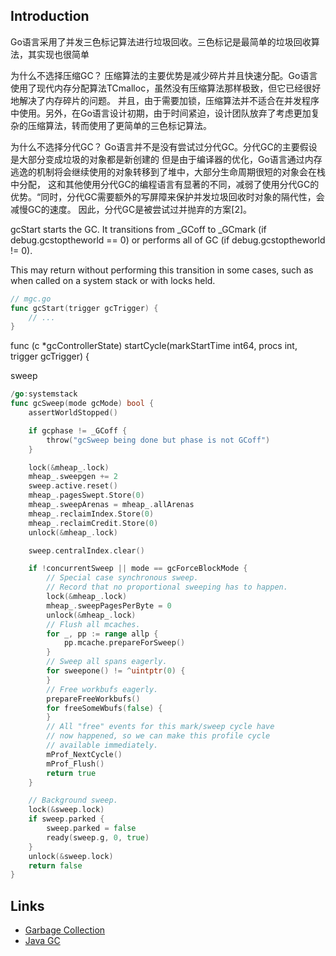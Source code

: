 ## Introduction

Go语言采用了并发三色标记算法进行垃圾回收。三色标记是最简单的垃圾回收算法，其实现也很简单


 为什么不选择压缩GC？
压缩算法的主要优势是减少碎片并且快速分配。Go语言使用了现代内存分配算法TCmalloc，虽然没有压缩算法那样极致，但它已经很好地解决了内存碎片的问题。
 并且，由于需要加锁，压缩算法并不适合在并发程序中使用。另外，在Go语言设计初期，由于时间紧迫，设计团队放弃了考虑更加复杂的压缩算法，转而使用了更简单的三色标记算法。
 
为什么不选择分代GC？
Go语言并不是没有尝试过分代GC。分代GC的主要假设是大部分变成垃圾的对象都是新创建的
但是由于编译器的优化，Go语言通过内存逃逸的机制将会继续使用的对象转移到了堆中，大部分生命周期很短的对象会在栈中分配，
这和其他使用分代GC的编程语言有显著的不同，减弱了使用分代GC的优势。“同时，分代GC需要额外的写屏障来保护并发垃圾回收时对象的隔代性，会减慢GC的速度。
因此，分代GC是被尝试过并抛弃的方案[2]。

gcStart starts the GC. It transitions from _GCoff to _GCmark (if debug.gcstoptheworld == 0) or performs all of GC (if debug.gcstoptheworld != 0).


This may return without performing this transition in some cases, such as when called on a system stack or with locks held.


```go
// mgc.go
func gcStart(trigger gcTrigger) {
    // ...
}
```

func (c *gcControllerState) startCycle(markStartTime int64, procs int, trigger gcTrigger) {


sweep

```go
/go:systemstack
func gcSweep(mode gcMode) bool {
	assertWorldStopped()

	if gcphase != _GCoff {
		throw("gcSweep being done but phase is not GCoff")
	}

	lock(&mheap_.lock)
	mheap_.sweepgen += 2
	sweep.active.reset()
	mheap_.pagesSwept.Store(0)
	mheap_.sweepArenas = mheap_.allArenas
	mheap_.reclaimIndex.Store(0)
	mheap_.reclaimCredit.Store(0)
	unlock(&mheap_.lock)

	sweep.centralIndex.clear()

	if !concurrentSweep || mode == gcForceBlockMode {
		// Special case synchronous sweep.
		// Record that no proportional sweeping has to happen.
		lock(&mheap_.lock)
		mheap_.sweepPagesPerByte = 0
		unlock(&mheap_.lock)
		// Flush all mcaches.
		for _, pp := range allp {
			pp.mcache.prepareForSweep()
		}
		// Sweep all spans eagerly.
		for sweepone() != ^uintptr(0) {
		}
		// Free workbufs eagerly.
		prepareFreeWorkbufs()
		for freeSomeWbufs(false) {
		}
		// All "free" events for this mark/sweep cycle have
		// now happened, so we can make this profile cycle
		// available immediately.
		mProf_NextCycle()
		mProf_Flush()
		return true
	}

	// Background sweep.
	lock(&sweep.lock)
	if sweep.parked {
		sweep.parked = false
		ready(sweep.g, 0, true)
	}
	unlock(&sweep.lock)
	return false
}
```

## Links

- [Garbage Collection](/docs/CS/memory/GC.md)
- [Java GC](/docs/CS/Java/JDK/JVM/GC/GC.md)